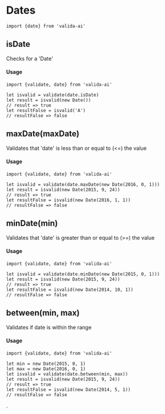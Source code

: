 # Dates

```es6
import {date} from 'valida-ai'
```

## isDate

Checks for a 'Date'

#### Usage
```es6
import {validate, date} from 'valida-ai'

let isvalid = validate(date.isDate)
let result = isvalid(new Date())
// result => true
let resultFalse = isvalid('A')
// resultFalse => false
```


## maxDate(maxDate)

Validates that 'date' is less than or equal to (<=) the value

#### Usage
```es6
import {validate, date} from 'valida-ai'

let isvalid = validate(date.maxDate(new Date(2016, 0, 1)))
let result = isvalid(new Date(2015, 9, 24))
// result => true
let resultFalse = isvalid(new Date(2016, 1, 1))
// resultFalse => false
```

## minDate(min)

Validates that 'date' is greater than or equal to (>=) the value

#### Usage

```es6
import {validate, date} from 'valida-ai'

let isvalid = validate(date.minDate(new Date(2015, 0, 1)))
let result = isvalid(new Date(2015, 9, 24))
// result => true
let resultFalse = isvalid(new Date(2014, 10, 1))
// resultFalse => false
```

## between(min, max)

Validates if date is within the range

#### Usage

```es6
import {validate, date} from 'valida-ai'

let min = new Date(2015, 0, 1)
let max = new Date(2016, 0, 1)
let isvalid = validate(date.between(min, max))
let result = isvalid(new Date(2015, 9, 24))
// result => true
let resultFalse = isvalid(new Date(2014, 5, 1))
// resultFalse => false
```

.
